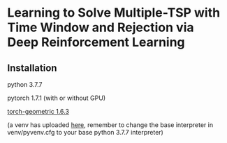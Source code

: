 # Learning to Solve Multiple-TSP with Time Window and Rejection via Deep Reinforcement Learning

## Installation
python 3.7.7

pytorch 1.7.1 (with or without GPU)

[torch-geometric 1.6.3](https://github.com/rusty1s/pytorch_geometric)

(a venv has uploaded [here](https://github.com/rusty1s/pytorch_geometric), remember to change the base interpreter in venv/pyvenv.cfg to your base python 3.7.7 interpreter)



